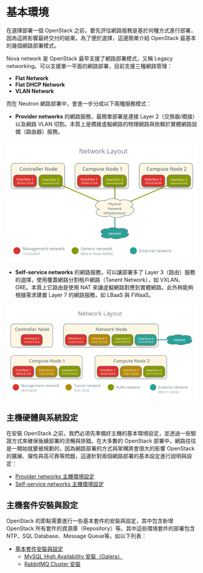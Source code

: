 # 基本環境
在選擇部署一個 OpenStack 之前，要先評估網路服務是基於何種方式進行部署，因為這將影響最終交付的結果。為了便於選擇，這邊簡單介紹 OpenStack 最基本的幾個網路部署模式。

Nova network 是 OpenStack 最早支援了網路部署模式，又稱 Legacy networking。可以支援單一平面的網路部署，目前支援三種網路管理：
* **Flat Network**
* **Flat DHCP Network**
* **VLAN Network**

而在 Neutron 網路部署中，會進一步分成以下兩種服務模式：
* **Provider networks** 的網路服務，最簡單部署是連接 Layer 2（交換器/橋接）以及網路 VLAN 切割。本質上是橋接虛擬網路的物理網路與依賴於實體網路設備（路由器）服務。

![](images/scenario-provider-networks.png)

* **Self-service networks** 的網路服務，可以讓部署多了 Layer 3（路由）服務的選擇，使用覆蓋網路分割租戶網路（Tanent Network），如 VXLAN、GRE。本質上它路由是使用 NAT 來讓虛擬網路對應到實體網路。此外夠能夠根據需求建置 Layer 7 的網路服務，如 LBaaS 與 FWaaS。

![](images/scenario-classic-networks.png)

## 主機硬體與系統設定
在安裝 OpenStack 之前，我們必須先準備好主機的基本環境設定，並透過一些驗證方式來確保後續部署的流暢與排錯。在大多數的 OpenStack 部署中，網路往往是一開始就要被規劃的，因為網路部署的方式與架構將會很大的影響 OpenStack 的擴展、彈性與高可靠等問題，這邊針對兩個網路部署的基本設定進行說明與設定：
* [Provider networks 主機環境設定](provide-networks-env.md)
* [Self-service networks 主機環境設定](self-service-network-env.md)

## 主機套件安裝與設定
OpenStack 的節點需要進行一些基本套件的安裝與設定，其中包含新增 OpenStack 所有套件的資源庫（Repository）等。其中這些環境套件的部署包含 NTP、SQL Database、Message Queue等，如以下列表：
* [基本套件安裝與設定](basic-package-env.md)
  * [MySQL High Availability 安裝（Galera）](mariadb-galera-install.md)
  * [RabbitMQ Cluster 安裝](rabbitmq-cluster-insall.md)

